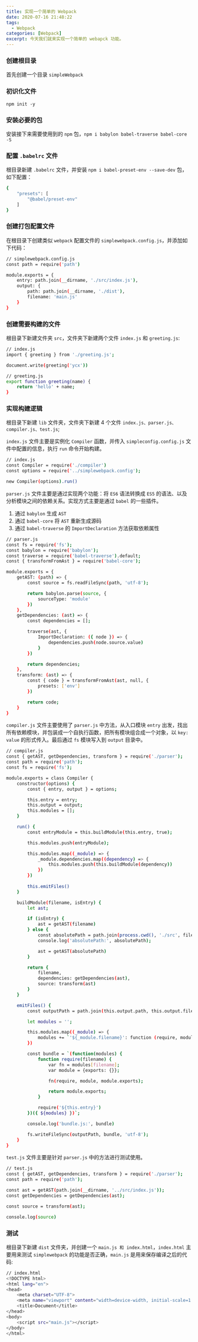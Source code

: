 ```yaml
---
title: 实现一个简单的 Webpack
date: 2020-07-16 21:48:22
tags:
  - Webpack
categories: [Webpack]
excerpt: 今天我们就来实现一个简单的 webapck 功能。
---
```


### 创建根目录
首先创建一个目录 `simpleWebpack`

### 初识化文件 
`npm init -y`

### 安装必要的包
安装接下来需要使用到的 `npm` 包，`npm i babylon babel-traverse babel-core -S`

### 配置 `.babelrc` 文件
根目录新建 `.babelrc` 文件，并安装 `npm i babel-preset-env --save-dev` 包，如下配置：
```bash
{
    "presets": [
        "@babel/preset-env"
    ]
}
```
### 创建打包配置文件
在根目录下创建类似 `webpack` 配置文件的 `simplewebpack.config.js`，并添加如下代码：

```bash
// simplewebpack.config.js
const path = require('path')

module.exports = {
    entry: path.join(__dirname, './src/index.js'),
    output: {
        path: path.join(__dirname, './dist'),
        filename: 'main.js'
    }
}
```
### 创建需要构建的文件
根目录下新建文件夹 `src`，文件夹下新建两个文件 `index.js` 和 `greeting.js`:
```bash
// index.js
import { greeting } from './greeting.js';

document.write(greeting('ycx'))
```
```bash
// greeting.js
export function greeting(name) {
    return 'hello' + name;
}
```

### 实现构建逻辑
根目录下新建 `lib` 文件夹，文件夹下新建 4 个文件 `index.js、parser.js、compiler.js、test.js`;

`index.js` 文件主要是实例化 `Compiler` 函数，并传入 `simpleconfig.config.js` 文件中配置的信息，执行 `run` 命令开始构建。
```bash
// index.js
const Compiler = require('./compiler')
const options = require('../simplewebpack.config');

new Compiler(options).run()
```

`parser.js` 文件主要是通过实现两个功能：将 `ES6` 语法转换成 `ES5` 的语法、以及分析模块之间的依赖关系。实现方式主要是通过 `babel` 的一些插件。
1. 通过 `babylon` 生成 `AST`
2. 通过 `babel-core` 将 `AST` 重新生成源码
3. 通过 `babel-traverse` 的 `ImportDeclaration` 方法获取依赖属性

```bash
// parser.js
const fs = require('fs');
const babylon = require('babylon');
const traverse = require('babel-traverse').default;
const { transformFromAst } = require('babel-core');

module.exports = {
    getAST: (path) => {
        const source = fs.readFileSync(path, 'utf-8');

        return babylon.parse(source, {
            sourceType: 'module'
        })
    },
    getDependencies: (ast) => {
        const dependencies = [];

        traverse(ast, {
            ImportDeclaration: ({ node }) => {
                dependencies.push(node.source.value)
            }
        })

        return dependencies;
    },
    transform: (ast) => {
        const { code } = transformFromAst(ast, null, {
            presets: ['env']
        })

        return code;
    }
}
```

`compiler.js` 文件主要使用了 `parser.js` 中方法，从入口模块 `entry` 出发，找出所有依赖模块，并包装成一个自执行函数，把所有模块组合成一个对象，以 `key: value` 的形式传入。最后通过 `fs` 模块写入到 `output` 目录中。
```bash
// compiler.js
const { getAST, getDependencies, transform } = require('./parser');
const path = require('path');
const fs = require('fs');

module.exports = class Compiler {
    constructor(options) {
        const { entry, output } = options;

        this.entry = entry;
        this.output = output;
        this.modules = [];
    }

    run() {
        const entryModule = this.buildModule(this.entry, true);

        this.modules.push(entryModule);

        this.modules.map((_module) => {
            _module.dependencies.map((dependency) => {
                this.modules.push(this.buildModule(dependency))
            })
        })
        
        this.emitFiles()
    }

    buildModule(filename, isEntry) {
        let ast;

        if (isEntry) {
            ast = getAST(filename)
        } else {
            const absolutePath = path.join(process.cwd(), './src', filename);
            console.log('absolutePath:', absolutePath);

            ast = getAST(absolutePath)
        }

        return {
            filename,
            dependencies: getDependencies(ast),
            source: transform(ast)
        }
    }

    emitFiles() {
        const outputPath = path.join(this.output.path, this.output.filename);

        let modules = '';

        this.modules.map((_module) => {
            modules += `'${_module.filename}': function (require, module, exports) { ${_module.source} },`
        })

        const bundle = `(function(modules) {
            function require(filename) {
                var fn = modules[filename];
                var module = {exports: {}};

                fn(require, module, module.exports);

                return module.exports;
            }

            require('${this.entry}')
        })({ ${modules} })`;

        console.log('bundle.js:', bundle)

        fs.writeFileSync(outputPath, bundle, 'utf-8');
    }
}
```

`test.js` 文件主要是针对 `parser.js` 中的方法进行测试使用。
```bash
// test.js
const { getAST, getDependencies, transform } = require('./parser');
const path = require('path');

const ast = getAST(path.join(__dirname, '../src/index.js'));
const getDependencies = getDependencies(ast);

const source = transform(ast);

console.log(source)
```

### 测试
根目录下新建 `dist` 文件夹，并创建一个 `main.js 和 index.html`，`index.html` 主要用来测试 `simplewebpack` 的功能是否正确，`main.js` 是用来保存编译之后的代码:
```bash
// index.html
<!DOCTYPE html>
<html lang="en">
<head>
    <meta charset="UTF-8">
    <meta name="viewport" content="width=device-width, initial-scale=1.0">
    <title>Document</title>
</head>
<body>
    <script src="main.js"></script>
</body>
</html>
```